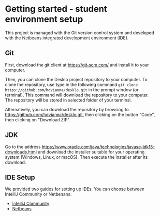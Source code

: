 # Getting started - student environment setup

This project is managed with the Git version control system and developed with the Netbeans integrated development environment (IDE). 

## Git

First, download the git client at https://git-scm.com/ and install it to your computer.

Then, you can clone the Desklo project repository to your computer. To clone the repository, use type in the following command `git clone https://github.com/hdvianna/desklo.git` in the prompt window (or terminal). This command will download the repository to your computer. The repository will be stored in selected folder of your terminal.

Alternatively, you can download the repository by browsing to https://github.com/hdvianna/desklo.git, then clicking on the button "Code", then clicking on "Download ZIP".


## JDK

Go to the address https://www.oracle.com/java/technologies/javase-jdk15-downloads.html and download the installer suitable for your operating system (Windows, Linux, or macOS). Then execute the installer after its download.

## IDE Setup

We provided two guides for setting up IDEs. You can choose between IntelliJ Community or Netbenans.

- [IntelliJ Community](settingup-intellij-community.md)
- [Netbeans](settingup-netbeans.md)
